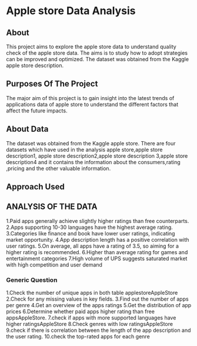 # Apple store  Data Analysis

## About

This project aims to explore the apple store data to understand quality check of the apple store data. The aims is to study how to adopt strategies can be improved and optimized. The dataset was obtained from the Kaggle apple store description.



## Purposes Of The Project

The major aim of this project is to gain insight into the latest trends of applications data of apple store to understand the different factors that affect the future impacts.

## About Data

The dataset was obtained from the Kaggle apple store. There are four datasets which have used in the analysis apple store,apple store description1,
apple store description2,apple store description 3,apple store description4 and it contains the information about the consumers,rating ,pricing and the other valuable information.


## Approach Used




## ANALYSIS OF THE DATA


1.Paid apps generally achieve slightly higher ratings than free counterparts.
2.Apps supporting 10-30 languages have the highest average rating.
3.Categories like finance and book have lower user ratings, indicating market opportunity.
4.App description length has a positive correlation with user ratings.
5.On average, all apps have a rating of 3.5, so aiming for a higher rating is recommended.
6.Higher than average rating for games and entertainment categories
7.High volume of UPS suggests saturated market with high competition and user demand


### Generic Question


1.Check the number of unique apps in both table applestoreAppleStore
2.Check for any missing values in key fields.
3.Find out the number of apps per genre
4.Get an overview of the apps ratings
5.Get the distribution of app prices
6.Determine whether paid apps higher rating than free appsAppleStore.
7.check if apps with more supported languages have higher ratingsAppleStore
8.Check genres with low ratingsAppleStore
9.check if there is correlation between the length of the app description and the user rating.
10.check the top-rated apps for each genre 
